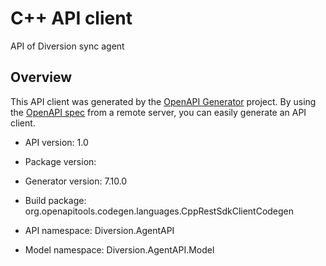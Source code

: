 # C++ API client

API of Diversion sync agent

## Overview
This API client was generated by the [OpenAPI Generator](https://openapi-generator.tech) project. By using the [OpenAPI spec](https://openapis.org) from a remote server, you can easily generate an API client.

- API version: 1.0
- Package version: 
- Generator version: 7.10.0
- Build package: org.openapitools.codegen.languages.CppRestSdkClientCodegen

- API namespace: Diversion.AgentAPI
- Model namespace: Diversion.AgentAPI.Model



